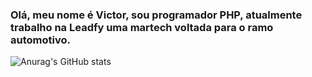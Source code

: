 ### Olá, meu nome é Victor, sou programador PHP, atualmente trabalho na Leadfy uma martech voltada para o ramo automotivo. 
![Anurag's GitHub stats](https://github-readme-stats.vercel.app/api?username=victordevphp&show_icons=true&theme=merko)
